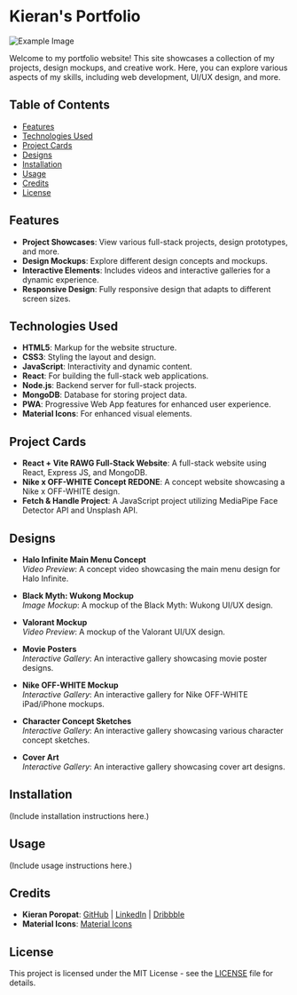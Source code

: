 # Kieran's Portfolio

![Example Image](content/frasr-face-darker.png)

Welcome to my portfolio website! This site showcases a collection of my projects, design mockups, and creative work. Here, you can explore various aspects of my skills, including web development, UI/UX design, and more.

## Table of Contents

- [Features](#features)
- [Technologies Used](#technologies-used)
- [Project Cards](#project-cards)
- [Designs](#designs)
- [Installation](#installation)
- [Usage](#usage)
- [Credits](#credits)
- [License](#license)

## Features

- **Project Showcases**: View various full-stack projects, design prototypes, and more.
- **Design Mockups**: Explore different design concepts and mockups.
- **Interactive Elements**: Includes videos and interactive galleries for a dynamic experience.
- **Responsive Design**: Fully responsive design that adapts to different screen sizes.

## Technologies Used

- **HTML5**: Markup for the website structure.
- **CSS3**: Styling the layout and design.
- **JavaScript**: Interactivity and dynamic content.
- **React**: For building the full-stack web applications.
- **Node.js**: Backend server for full-stack projects.
- **MongoDB**: Database for storing project data.
- **PWA**: Progressive Web App features for enhanced user experience.
- **Material Icons**: For enhanced visual elements.

## Project Cards

- **React + Vite RAWG Full-Stack Website**: A full-stack website using React, Express JS, and MongoDB.
- **Nike x OFF-WHITE Concept REDONE**: A concept website showcasing a Nike x OFF-WHITE design.
- **Fetch & Handle Project**: A JavaScript project utilizing MediaPipe Face Detector API and Unsplash API.

## Designs

- **Halo Infinite Main Menu Concept**  
  _Video Preview_: A concept video showcasing the main menu design for Halo Infinite.

- **Black Myth: Wukong Mockup**  
  _Image Mockup_: A mockup of the Black Myth: Wukong UI/UX design.

- **Valorant Mockup**  
  _Video Preview_: A mockup of the Valorant UI/UX design.

- **Movie Posters**  
  _Interactive Gallery_: An interactive gallery showcasing movie poster designs.

- **Nike OFF-WHITE Mockup**  
  _Interactive Gallery_: An interactive gallery for Nike OFF-WHITE iPad/iPhone mockups.

- **Character Concept Sketches**  
  _Interactive Gallery_: An interactive gallery showcasing various character concept sketches.

- **Cover Art**  
  _Interactive Gallery_: An interactive gallery showcasing cover art designs.

## Installation

(Include installation instructions here.)

## Usage

(Include usage instructions here.)

## Credits

- **Kieran Poropat**: [GitHub](https://github.com/poro0002) | [LinkedIn](https://www.linkedin.com/in/kieran-poropat) | [Dribbble](https://dribbble.com/KieranPoropat)
- **Material Icons**: [Material Icons](https://material.io/resources/icons/)

## License

This project is licensed under the MIT License - see the [LICENSE](LICENSE) file for details.
